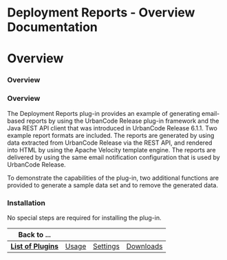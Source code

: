 
Deployment Reports - Overview Documentation
===========================================

# Overview




### Overview




 


### Overview


The Deployment Reports plug-in provides an example of generating email-based 
reports by using the UrbanCode Release plug-in framework and the Java REST API client that was introduced in UrbanCode 
Release 6.1.1. Two example report formats are included. The reports are generated by using data extracted from UrbanCode
 Release via the REST API, and rendered into HTML by using the Apache Velocity template engine. The reports are 
delivered by using the same email notification configuration that is used by UrbanCode Release.  

To demonstrate the 
capabilities of the plug-in, two additional functions are provided to generate a sample data set and to remove the 
generated data.


### Installation


No special steps are required for installing the plug-in.




|Back to ...||||
| :---: | :---: | :---: | :---: |
|[**List of Plugins**](../../index.md)|[Usage](./usage.md)|[Settings](./settings.md)|[Downloads](./downloads.md)|
